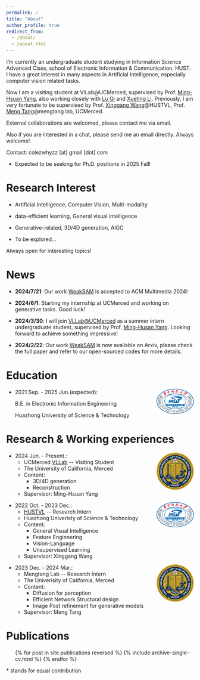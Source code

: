 ```yaml
---
permalink: /
title: "About"
author_profile: true
redirect_from: 
  - /about/
  - /about.html
---
```


I’m currently an undergraduate student studying in Information Science Advanced Class, school
of Electronic Information & Communication, HUST. I have a great interest in many aspects in Artificial Intelligence, especially computer vision related tasks.

Now I am a visiting student at VlLab@UCMerced, supervised by Prof. [Ming-Hsuan Yang](https://faculty.ucmerced.edu/mhyang/), also working closely with [Lu Qi](http://luqi.info/) and [Xueting Li](https://research.nvidia.com/person/xueting-li).
Previously, I am very fortunate to be supervised by Prof. [Xinggang Wang](https://xwcv.github.io/)@HUSTVL, Prof. [Meng Tang](mengtang.org)@mengtang lab, UCMerced.

External collaborations are welcomed, please contact me via email.

Also if you are interested in a chat, please send me an email directly. Always welcome!

Contact: colezwhyzz \[at\] gmail \[dot\] com

- Expected to be seeking for Ph.D. positions in 2025 Fall!

**Research Interest**
======

- Artificial Intelligence, Computer Vision, Multi-modality

- data-efficient learning, General visual intelligence

- Generative-related, 3D/4D generation, AIGC

- To be explored...

Always open for interesting topics!

**News**
======
- **2024/7/21**: Our work [WeakSAM](https://arxiv.org/abs/2402.14812) is accepted to ACM Multimedia 2024!

- **2024/6/1**: Starting my internship at UCMerced and working on generative tasks. Good luck!

- **2024/3/30**: I will join [VLLab@UCMerced](http://vllab.ucmerced.edu/) as a summer intern undergraduate student, supervised by Prof. [Ming-Husan Yang](https://faculty.ucmerced.edu/mhyang/). Looking forward to achieve something impressive!
  
- **2024/2/22**: Our work [WeakSAM](https://arxiv.org/abs/2402.14812) is now available on Arxiv, please check the full paper and refer to our open-sourced codes for more details.

**Education**
======

<img align="right" src="../images/HUST.png" width = "100" height = "67" alt="HUST"/>

* 2021 Sep. - 2025 Jun.(expected):

  B.E. in Electronic Information Engineering

  Huazhong University of Science & Technology

**Research & Working experiences**
======
<img align="right" src="../images/Merced.webp" width = "100" height = "100" alt="UCMerced"/>

* 2024 Jun. - Present.: 
  * UCMerced [VLLab](http://vllab.ucmerced.edu/) -- Visiting Student
  * The University of California, Merced
  * Content:
    * 3D/4D generation
    * Reconstruction
  * Supervisor: Ming-Hsuan Yang


<img align="right" src="../images/HUST.png" width = "100" height = "67" alt="HUST"/>

* 2022 Oct. - 2023 Dec.: 
  * [HUSTVL](https://github.com/hustvl) -- Research Intern
  * Huazhong Univeristy of Science & Technology
  * Content: 
    * General Visual Intelligence
    * Feature Enginnering
    * Vision-Language
    * Unsupervised Learning
  * Supervisor: Xinggang Wang

<img align="right" src="../images/Merced.webp" width = "100" height = "100" alt="UCMerced"/>

* 2023 Dec. - 2024 Mar.:
  * Mengtang Lab -- Research Intern
  * The Univerisity of California, Merced
  * Content: 
    * Diffusion for perception
    * Efficient Network Structural design
    * Image Post refinement for generative models
  * Supervisor: Meng Tang
  


**Publications**
======
  <ul>{% for post in site.publications reversed %}
    {% include archive-single-cv.html %}
  {% endfor %}</ul>

  \* stands for equal contribution
